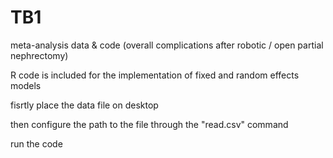 # TB1
meta-analysis data &amp; code (overall complications after robotic / open partial nephrectomy)

R code is included for the implementation of fixed and random effects models

fisrtly place the data file on desktop

then configure the path to the file through the "read.csv" command

run the code 
